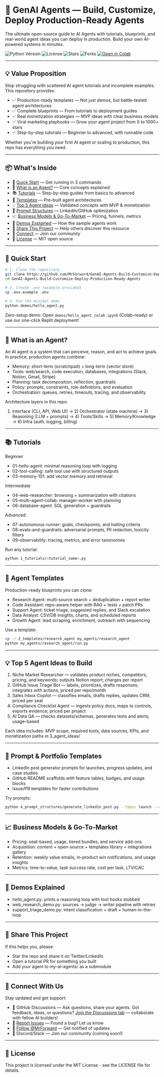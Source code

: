 # 🚀 GenAI Agents — Build, Customize, Deploy Production-Ready Agents
The ultimate open-source guide to AI Agents with tutorials, blueprints, and real-world agent ideas you can deploy in production. Build your own AI-powered systems in minutes.

![Python Version](https://img.shields.io/badge/python-3.11%2B-blue.svg) ![License](https://img.shields.io/badge/license-MIT-green.svg) ![Stars](https://img.shields.io/github/stars/MrForward/GenAI-Agents-Build-Customize-Deploy-Production-Ready-Agents?style=social) ![Forks](https://img.shields.io/github/forks/MrForward/GenAI-Agents-Build-Customize-Deploy-Production-Ready-Agents?style=social)
[![Open in Colab](https://colab.research.google.com/assets/colab-badge.svg)](https://colab.research.google.com/github/MrForward/GenAI-Agents-Build-Customize-Deploy-Production-Ready-Agents/)

---
## 💡 Value Proposition
Stop struggling with scattered AI agent tutorials and incomplete examples. This repository provides:
- ✅ Production-ready templates — Not just demos, but battle-tested agent architectures
- ✅ Complete blueprints — From tutorials to deployment guides
- ✅ Real monetization strategies — MVP ideas with clear business models
- ✅ Viral marketing playbooks — Grow your agent project from 0 to 1000+ stars
- ✅ Step-by-step tutorials — Beginner to advanced, with runnable code

Whether you're building your first AI agent or scaling to production, this repo has everything you need.

---
## 📦 What's Inside
- 🎯 [Quick Start](#-quick-start) — Get running in 3 commands
- 🤖 [What is an Agent?](#-what-is-an-agent) — Core concepts explained
- 📚 [Tutorials](#-tutorials) — Step-by-step guides from basics to advanced
- 🎨 [Templates](#-agent-templates) — Pre-built agent architectures
- 💡 [Top 5 Agent Ideas](#-top-5-agent-ideas-to-build) — Validated concepts with MVP & monetization
- 🔧 [Prompt Structures](#-prompt--portfolio-templates) — LinkedIn/GitHub optimization
- 📈 [Business Models & Go-To-Market](#-business-models--go-to-market) — Pricing, funnels, metrics
- 🧪 [Demos Explained](#-demos-explained) — How the sample agents work
- 📢 [Share This Project](#-share-this-project) — Help others discover this resource
- 🔗 [Connect](#-connect-with-us) — Join our community
- 📄 [License](#-license) — MIT open source

---
## 🚀 Quick Start
```bash
# 1. Clone the repository
git clone https://github.com/MrForward/GenAI-Agents-Build-Customize-Deploy-Production-Ready-Agents.git
cd GenAI-Agents-Build-Customize-Deploy-Production-Ready-Agents

# 2. Create .env (example provided)
cp .env.example .env

# 3. Run the minimal demo
python demos/hello_agent.py
```
Zero-setup demo: Open `demos/hello_agent_colab.ipynb` (Colab-ready) or use our one-click Replit deployment!

---
## 🤖 What is an Agent?
An AI agent is a system that can perceive, reason, and act to achieve goals. In practice, production agents combine:
- Memory: short-term (scratchpad) + long-term (vector store)
- Tools: web/search, code execution, databases, integrations (Slack, Notion, Gmail, Stripe)
- Planning: task decomposition, reflection, guardrails
- Policy: prompts, constraints, role definitions, and evaluation
- Orchestration: queues, retries, timeouts, tracing, and observability

Architecture layers in this repo:
1) Interface (CLI, API, Web UI) → 2) Orchestrator (state machine) → 3) Reasoning (LLM + prompts) → 4) Tools/Skills → 5) Memory/Knowledge → 6) Infra (auth, logging, billing)

---
## 📚 Tutorials
Beginner
- 01-hello-agent: minimal reasoning loop with logging
- 02-tool-calling: safe tool use with structured outputs
- 03-memory-101: add vector memory and retrieval

Intermediate
- 04-web-researcher: browsing + summarization with citations
- 05-multi-agent-collab: manager-worker with planning
- 06-database-agent: SQL generation + guardrails

Advanced
- 07-autonomous-runner: goals, checkpoints, and halting criteria
- 08-evals-and-guardrails: adversarial prompts, PII redaction, toxicity filters
- 09-observability: tracing, metrics, and error taxonomies

Run any tutorial:
```bash
python 1_tutorials/<tutorial_name>.py
```

---
## 🎨 Agent Templates
Production-ready blueprints you can clone:
- Research Agent: multi-source search + deduplication + report writer
- Code Assistant: repo-aware helper with RAG + tests + patch PRs
- Support Agent: ticket triage, suggested replies, and Slack escalation
- Data Analyst: CSV/DB insights, charts, and scheduled reports
- Growth Agent: lead scraping, enrichment, outreach with sequencing

Use a template:
```bash
cp -r 2_templates/research_agent my_agents/research_agent
python my_agents/research_agent/run.py
```

---
## 💡 Top 5 Agent Ideas to Build
1) Niche Market Researcher — validates product niches, competitors, pricing, and keywords; outputs Notion report; charges per report
2) GitHub Issue Triage Bot — labels, prioritizes, drafts responses; integrates with actions; priced per repo/month
3) Sales Inbox Copilot — classifies emails, drafts replies, updates CRM; priced per seat
4) Compliance Checklist Agent — ingests policy docs, maps to controls, exports evidence; priced per project
5) AI Data QA — checks datasets/schemas, generates tests and alerts; usage-based

Each idea includes: MVP scope, required tools, data sources, KPIs, and monetization paths in 3_agent_ideas/

---
## 🔧 Prompt & Portfolio Templates
- LinkedIn post generator prompts for launches, progress updates, and case studies
- GitHub README scaffolds with feature tables, badges, and usage blocks
- Issue/PR templates for faster contributions

Try prompts:
```bash
python 4_prompt_structures/generate_linkedin_post.py --topic launch --cta "Star the repo"
```

---
## 📈 Business Models & Go-To-Market
- Pricing: seat-based, usage, tiered bundles, and service add-ons
- Acquisition: content + open-source + templates library + integrations gallery
- Retention: weekly value emails, in-product win notifications, and usage insights
- Metrics: time-to-value, task success rate, cost per task, LTV/CAC

---
## 🧪 Demos Explained
- hello_agent.py: prints a reasoning loop with tool hooks stubbed
- web_research_demo.py: sources → judge → writer pipeline with retries
- support_triage_demo.py: intent classification + draft + human-in-the-loop

---
## 📢 Share This Project
If this helps you, please:
- Star the repo and share it on Twitter/LinkedIn
- Open a tutorial PR for something you built
- Add your agent to my-ai-agents/ as a submodule

---
## 🔗 Connect With Us
Stay updated and get support:
- 💬 GitHub Discussions — Ask questions, share your agents. Got feedback, ideas, or questions? [Join the Discussions tab](https://github.com/MrForward/GenAI-Agents-Build-Customize-Deploy-Production-Ready-Agents/discussions) — collaborate with fellow AI builders!
- 🐛 [Report Issues](https://github.com/MrForward/GenAI-Agents-Build-Customize-Deploy-Production-Ready-Agents/issues) — Found a bug? Let us know
- 🌟 [Follow @MrForward](https://github.com/MrForward) — Get notified of updates
- 📧 Discord/Slack — Join our community (coming soon!)

---
## 📄 License
This project is licensed under the MIT License - see the LICENSE file for details.
